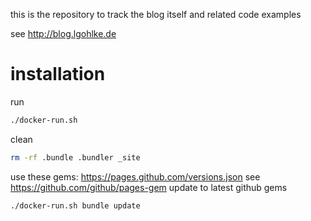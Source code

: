 this is the repository to track the blog itself and related code examples

see http://blog.lgohlke.de

# installation

run 
```bash
./docker-run.sh
```

clean
```bash
rm -rf .bundle .bundler _site
```

use these gems: https://pages.github.com/versions.json
see https://github.com/github/pages-gem
update to latest github gems
```bash
./docker-run.sh bundle update
```
